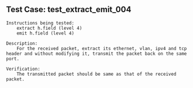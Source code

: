Test Case: test_extract_emit_004
--------------------------------
    Instructions being tested:
        extract h.field (level 4)
        emit h.field (level 4)

    Description:
        For the received packet, extract its ethernet, vlan, ipv4 and tcp header and without modifying it, transmit the packet back on the same port.

    Verification:
        The transmitted packet should be same as that of the received packet.
